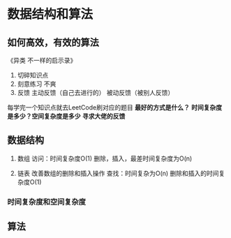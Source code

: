 # 数据结构和算法

## 如何高效，有效的算法

《异类 不一样的启示录》
1. 切碎知识点
2. 刻意练习 不爽
3. 反馈 主动反馈（自己去进行的） 被动反馈（被别人反馈）

每学完一个知识点就去LeetCode刷对应的题目
**最好的方式是什么？**
**时间复杂度是多少？空间复杂度是多少**
**寻求大佬的反馈**

## 数据结构
1. 数组 
访问：时间复杂度O(1)
删除，插入，最差时间复杂度为O(n)

2. 链表 改善数组的删除和插入操作
查找：时间复杂为O(n)
删除和插入的时间复杂度O(1)







### 时间复杂度和空间复杂度



## 算法